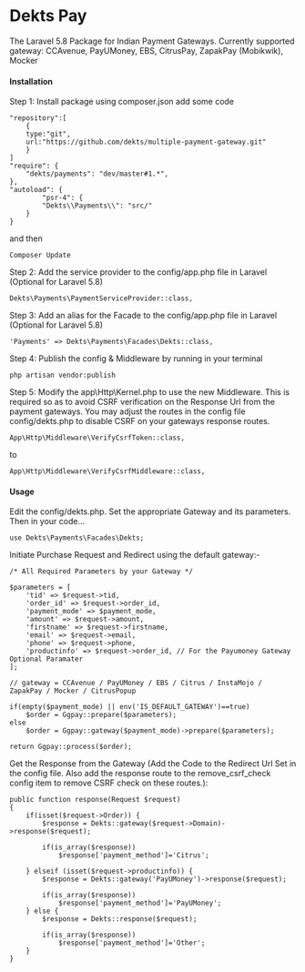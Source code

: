 # Dekts Pay

The Laravel 5.8 Package for Indian Payment Gateways. Currently supported gateway: CCAvenue, PayUMoney, EBS, CitrusPay, ZapakPay (Mobikwik), Mocker

#### Installation

Step 1: Install package using composer.json add some code
	
	"repository":[
	    {
		type:"git",
		url:"https://github.com/dekts/multiple-payment-gateway.git"
	    }
	]
    "require": {
        "dekts/payments": "dev/master#1.*",
    },
	"autoload": {
            "psr-4": {
            "Dekts\\Payments\\": "src/"
        }
    }

and then

    Composer Update
    
Step 2: Add the service provider to the config/app.php file in Laravel (Optional for Laravel 5.8)

    Dekts\Payments\PaymentServiceProvider::class,

Step 3: Add an alias for the Facade to the config/app.php file in Laravel (Optional for Laravel 5.8)

    'Payments' => Dekts\Payments\Facades\Dekts::class,

Step 4: Publish the config & Middleware by running in your terminal

    php artisan vendor:publish

Step 5: Modify the app\Http\Kernel.php to use the new Middleware. This is required so as to avoid CSRF verification on the Response Url from the payment gateways. You may adjust the routes in the config file config/dekts.php to disable CSRF on your gateways response routes.

    App\Http\Middleware\VerifyCsrfToken::class,

to

    App\Http\Middleware\VerifyCsrfMiddleware::class,

#### Usage

Edit the config/dekts.php. Set the appropriate Gateway and its parameters. Then in your code... 

    use Dekts\Payments\Facades\Dekts;
   
Initiate Purchase Request and Redirect using the default gateway:-

    /* All Required Parameters by your Gateway */
      
    $parameters = [
        'tid' => $request->tid,
        'order_id' => $request->order_id,
        'payment_mode' => $payment_mode,
        'amount' => $request->amount,
        'firstname' => $request->firstname,
        'email' => $request->email,
        'phone' => $request->phone,
        'productinfo' => $request->order_id, // For the Payumoney Gateway Optional Paramater
    ];
    
    // gateway = CCAvenue / PayUMoney / EBS / Citrus / InstaMojo / ZapakPay / Mocker / CitrusPopup
    
    if(empty($payment_mode) || env('IS_DEFAULT_GATEWAY')==true)
        $order = Ggpay::prepare($parameters);
    else
        $order = Ggpay::gateway($payment_mode)->prepare($parameters);
    
    return Ggpay::process($order);

Get the Response from the Gateway (Add the Code to the Redirect Url Set in the config file. Also add the response route to the remove_csrf_check config item to remove CSRF check on these routes.):
 
    public function response(Request $request)    
    {
        if(isset($request->Order)) {
            $response = Dekts::gateway($request->Domain)->response($request);
            
            if(is_array($response))
                $response['payment_method']='Citrus';
                
        } elseif (isset($request->productinfo)) {
            $response = Dekts::gateway('PayUMoney')->response($request);
            
            if(is_array($response))
                $response['payment_method']='PayUMoney';
        } else {
            $response = Dekts::response($request);
        
            if(is_array($response))
                $response['payment_method']='Other';
        }
    }

